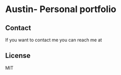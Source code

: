 # Austin- Personal portfolio

## Contact

If you want to contact me you can reach me at 

## License

MIT
